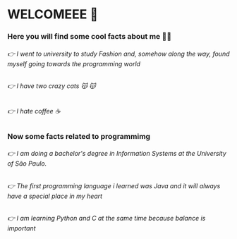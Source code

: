# WELCOMEEE 👋

### Here you will find some cool facts about me :tipping_hand_woman:
###### :point_right: I went to university to study Fashion and, somehow along the way, found myself going towards the programming world
###### :point_right: I have two crazy cats :kissing_cat: :kissing_cat:
###### :point_right: I hate coffee :coffee:

### Now some facts related to programmimg 
###### :point_right: I am doing a bachelor's degree in Information Systems at the University of São Paulo.
###### :point_right: The first programming language i learned was Java and it will always have a special place in my heart
###### :point_right: I am learning Python and C at the same time because balance is important 



<!--
**mycaelli/mycaelli** is a ✨ _special_ ✨ repository because its `README.md` (this file) appears on your GitHub profile.

Here are some ideas to get you started:

- 🔭 I’m currently working on ...
- 🌱 I’m currently learning ...
- 👯 I’m looking to collaborate on ...
- 🤔 I’m looking for help with ...
- 💬 Ask me about ...
- 📫 How to reach me: ...
- 😄 Pronouns: ...
- ⚡ Fun fact: ...
-->
